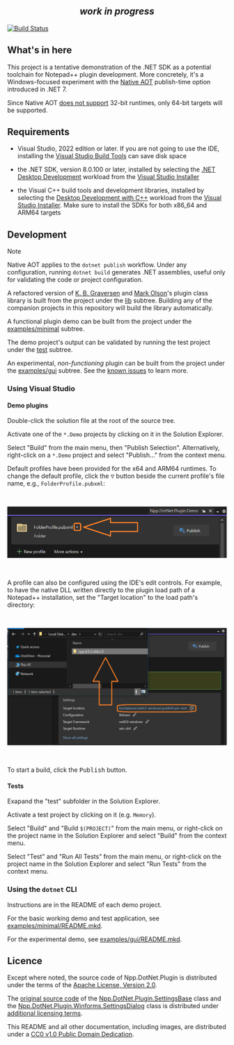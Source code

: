 
<div align="center">
  <h2><b><em>work in progress</em></b></h2>
</div>

[![Build Status]][gh-actions]

## What's in here

This project is a tentative demonstration of the .NET SDK as a potential toolchain for Notepad++ plugin development.
More concretely, it's a Windows-focused experiment with the [Native AOT] publish-time option introduced in .NET 7.

Since Native AOT [does not support][rts] 32-bit runtimes, only 64-bit targets will be supported.


## Requirements

- Visual Studio, 2022 edition or later. If you are not going to use the IDE, installing the [Visual Studio Build Tools][vstools] can save disk space

- the .NET SDK, version 8.0.100 or later, installed by selecting the [.NET Desktop Development][0] workload from the [Visual Studio Installer][1]

- the Visual C++ build tools and development libraries, installed by selecting the [Desktop Development with C++][3] workload from the [Visual Studio Installer][1]. Make sure to install the SDKs for both x86_64 and ARM64 targets


## Development

> [!Note]
> Native AOT applies to the `dotnet publish` workflow.
> Under any configuration, running `dotnet build` generates .NET assemblies,
> useful only for validating the code or project configuration.

A refactored version of [K. B. Graversen] and [Mark Olson]'s plugin class library is built from the project under the [lib](lib) subtree. Building any of the companion projects in this repository will build the library automatically.

A functional plugin demo can be built from the project under the [examples/minimal] subtree.

The demo project's output can be validated by running the test project under the [test](test) subtree.

An experimental, *non-functioning* plugin can be built from the project under the [examples/gui] subtree.
See the [known issues](doc/ISSUES.mkd#windows-forms) to learn more.

### Using Visual Studio

#### Demo plugins

Double-click the solution file at the root of the source tree.

Activate one of the `*.Demo` projects by clicking on it in the Solution Explorer.

Select "Build" from the main menu, then "Publish Selection". Alternatively, right-click on a `*.Demo` project and select "Publish..." from the context menu.

Default profiles have been provided for the x64 and ARM64 runtimes. To change the default profile, click the <kbd>&#x25BD;</kbd> button beside the current profile's file name, e.g., `FolderProfile.pubxml`:

<br/>

![Select a Publish Profile](doc/img/vs2022-select-publish-profile.png)

<br/>

A profile can also be configured using the IDE's edit controls. For example, to have the native DLL written directly to the plugin load path of a Notepad++ installation, set the "Target location" to the load path's directory:

<br/>

![Configure Target Location](doc/img/vs2022-config-profile-target-loc.png)

<br/>

To start a build, click the <kbd>Publish</kbd> button.

#### Tests

Exapand the "test" subfolder in the Solution Explorer.

Activate a test project by clicking on it (e.g. `Memory`).

Select "Build" and "Build `$(PROJECT)`" from the main menu, or right-click on the project name in the Solution Explorer and select "Build" from the context menu.

Select "Test" and "Run All Tests" from the main menu, or right-click on the project name in the Solution Explorer and select "Run Tests" from the context menu.

### Using the `dotnet` CLI

Instructions are in the README of each demo project.

For the basic working demo and test application, see [examples/minimal/README.mkd].

For the experimental demo, see [examples/gui/README.mkd].


## Licence

Except where noted, the source code of Npp.DotNet.Plugin is distributed under the terms of the [Apache License, Version 2.0][apache-2.0].

The [original source code][csv] of the [Npp.DotNet.Plugin.SettingsBase] class and the [Npp.DotNet.Plugin.Winforms.SettingsDialog] class is
distributed under [additional licensing terms][csv-license].

This README and all other documentation, including images, are distributed under a [CC0 v1.0 Public Domain Dedication][CC0].


<!-- intro -->
[Native AOT]: https://learn.microsoft.com/dotnet/core/deploying/native-aot
[rts]: https://learn.microsoft.com/dotnet/core/deploying/native-aot/?tabs=net8%2Cwindows#platformarchitecture-restrictions

<!-- development -->
[0]: https://learn.microsoft.com/visualstudio/install/workload-component-id-vs-community/#net-desktop-development
[1]: https://learn.microsoft.com/visualstudio/install/modify-visual-studio/#launch-the-installer-to-modify-your-installation
[2]: https://dotnet.microsoft.com/download/dotnet/
[3]: https://learn.microsoft.com/cpp/build/vscpp-step-0-installation
[vstools]: https://visualstudio.microsoft.com/downloads/#build-tools-for-visual-studio-2022
[K. B. Graversen]: https://github.com/kbilsted/NotepadPlusPlusPluginPack.Net
[Mark Olson]: https://github.com/molsonkiko/NppCSharpPluginPack

<!-- license -->
[apache-2.0]: https://raw.githubusercontent.com/npp-dotnet/npp.dotnet.plugin/main/LICENSES/Apache-2.0.txt
[CC0]: https://raw.githubusercontent.com/npp-dotnet/npp.dotnet.plugin/main/LICENSES/CC0-1.0.txt
[csv]: https://github.com/jokedst/CsvQuery/blob/master/CsvQuery/PluginInfrastructure/SettingsBase.cs
[csv-license]: LICENSES/LicenseRef-CsvQuery.md

<!-- source refs -->
[Npp.DotNet.Plugin.SettingsBase]: lib/Npp.DotNet.Plugin/Kbg.NppPluginNET.Contrib/SettingsBase.cs
[Npp.DotNet.Plugin.Winforms.SettingsDialog]: lib/Npp.DotNet.Plugin/Winforms/SettingsDialog.cs
[examples/minimal/README.mkd]: examples/minimal/README.mkd
[examples/gui/README.mkd]: examples/gui/README.mkd
[examples/minimal]: examples/minimal
[examples/gui]: examples/gui

<!-- badges -->
[Build Status]: https://github.com/npp-dotnet/npp.dotnet.plugin/actions/workflows/build.yml/badge.svg
[gh-actions]: https://github.com/npp-dotnet/npp.dotnet.plugin/actions/workflows/build.yml
